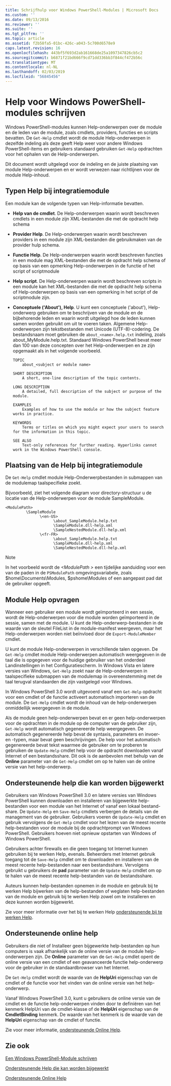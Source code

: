 ```yaml
---
title: Schrijfhulp voor Windows PowerShell-Modules | Microsoft Docs
ms.custom: ''
ms.date: 09/13/2016
ms.reviewer: ''
ms.suite: ''
ms.tgt_pltfrm: ''
ms.topic: article
ms.assetid: f2b58fa5-01bc-426c-a043-5c700d6578e9
caps.latest.revision: 16
ms.openlocfilehash: 443bf5f693d2ab161668de25a1097347826cb5c2
ms.sourcegitcommit: b6871f21bd666f9cd71dd336bb3f844cf472b56c
ms.translationtype: MT
ms.contentlocale: nl-NL
ms.lasthandoff: 02/03/2019
ms.locfileid: "56845456"
---
```

# <a name="writing-help-for-windows-powershell-modules"></a>Help voor Windows PowerShell-modules schrijven

Windows PowerShell-modules kunnen Help-onderwerpen over de module en de leden van de module, zoals cmdlets, providers, functies en scripts bevatten. De `Get-Help` cmdlet wordt de module Help-onderwerpen in dezelfde indeling als deze geeft Help weer voor andere Windows PowerShell-items en gebruikers standaard gebruiken `Get-Help` opdrachten voor het ophalen van de Help-onderwerpen.

Dit document wordt uitgelegd voor de indeling en de juiste plaatsing van module Help-onderwerpen en er wordt verwezen naar richtlijnen voor de module Help-inhoud.

## <a name="types-of-module-help"></a>Typen Help bij integratiemodule

Een module kan de volgende typen van Help-informatie bevatten.

- **Help van de cmdlet**. De Help-onderwerpen waarin wordt beschreven cmdlets in een module zijn XML-bestanden die met de opdracht help schema

- **Provider Help**. De Help-onderwerpen waarin wordt beschreven providers in een module zijn XML-bestanden die gebruikmaken van de provider hulp schema.

- **Functie Help**. De Help-onderwerpen waarin wordt beschreven functies in een module mag XML-bestanden die met de opdracht help schema of op basis van een opmerking Help-onderwerpen in de functie of het script of scriptmodule

- **Help script**. De Help-onderwerpen waarin wordt beschreven scripts in een module kan het XML-bestanden die met de opdracht help schema of Help-onderwerpen op basis van een opmerking in het script of de scriptmodule zijn.

- **Conceptuele ('About'), Help**. U kunt een conceptuele ('about'), Help-onderwerp gebruiken om te beschrijven van de module en de bijbehorende leden en waarin wordt uitgelegd hoe de leden kunnen samen worden gebruikt om uit te voeren taken. Algemene Help-onderwerpen zijn tekstbestanden met Unicode (UTF-8)-codering. De bestandsnaam moet gebruiken de `about_<name>.help.txt` indeling, zoals about_MyModule.help.txt. Standaard Windows PowerShell bevat meer dan 100 van deze concepten over het Help-onderwerpen en ze zijn opgemaakt als in het volgende voorbeeld.

  ```
  TOPIC
      about_<subject or module name>

  SHORT DESCRIPTION
      A short, one-line description of the topic contents.

  LONG DESCRIPTION
      A detailed, full description of the subject or purpose of the module.

  EXAMPLES
      Examples of how to use the module or how the subject feature works in practice.

  KEYWORDS
      Terms or titles on which you might expect your users to search for the information in this topic.

  SEE ALSO
      Text-only references for further reading. Hyperlinks cannot work in the Windows PowerShell console.

  ```

## <a name="placement-of-module-help"></a>Plaatsing van de Help bij integratiemodule

De `Get-Help` cmdlet module Help-Onderwerpbestanden in submappen van de modulemap taalspecifieke zoekt.

Bijvoorbeeld, ziet het volgende diagram voor directory-structuur u de locatie van de Help-onderwerpen voor de module SampleModule.

```
<ModulePath>
         \SampleModule
               \<en-US>
                     \about_SampleModule.help.txt
                     \SampleModule.dll-help.xml
                     \SampleNestedModule.dll-help.xml
               \<fr-FR>
                     \about_SampleModule.help.txt
                     \SampleModule.dll-help.xml
                     \SampleNestedModule.dll-help.xml

```

> [!NOTE]
> In het voorbeeld wordt de  *\<ModulePath >* een tijdelijke aanduiding voor een van de paden in de `PSModulePath` omgevingsvariabele, zoals $home\Documents\Modules, $pshome\Modules of een aangepast pad dat de gebruiker opgeeft.

## <a name="getting-module-help"></a>Module Help opvragen

Wanneer een gebruiker een module wordt geïmporteerd in een sessie, wordt de Help-onderwerpen voor die module worden geïmporteerd in de sessie, samen met de module. U kunt de Help-onderwerp-bestanden in de waarde van de sleutel FileList in de module-manifest weergeven, maar het Help-onderwerpen worden niet beïnvloed door de `Export-ModuleMember` cmdlet.

U kunt de module Help-onderwerpen in verschillende talen opgeven. De `Get-Help` cmdlet module Help-onderwerpen automatisch weergegeven in de taal die is opgegeven voor de huidige gebruiker van het onderdeel Landinstellingen in het Configuratiescherm. In Windows Vista en latere versies van Windows, `Get-Help` zoekt naar de Help-onderwerpen in taalspecifieke submappen van de modulemap in overeenstemming met de taal terugval standaarden die zijn vastgelegd voor Windows.

In Windows PowerShell 3.0 wordt uitgevoerd vanaf een `Get-Help` opdracht voor een cmdlet of de functie activeert automatisch importeren van de module. De `Get-Help` cmdlet wordt de inhoud van de help-onderwerpen onmiddellijk weergegeven in de module.

Als de module geen help-onderwerpen bevat en er geen help-onderwerpen voor de opdrachten in de module op de computer van de gebruiker zijn, `Get-Help` wordt automatisch gegenereerde help weergegeven. De automatisch gegenereerde help bevat de syntaxis, parameters en invoer- en -typen, maar bevat geen beschrijvingen. De help voor het automatisch gegenereerde bevat tekst waarmee de gebruiker om te proberen te gebruiken de `Update-Help` cmdlet help voor de opdracht downloaden vanaf Internet of een bestandsshare. Dit ook is de aanbevolen met behulp van de **Online** parameter van de `Get-Help` cmdlet om op te halen van de online versie van het help-onderwerp.

## <a name="supporting-updatable-help"></a>Ondersteunende help die kan worden bijgewerkt

Gebruikers van Windows PowerShell 3.0 en latere versies van Windows PowerShell kunnen downloaden en installeren van bijgewerkte help-bestanden voor een module van het Internet of vanaf een lokaal bestand-share. De `Update-Help` en `Save-Help` cmdlets verbergen de details van de management van de gebruiker. Gebruikers voeren de `Update-Help` cmdlet en gebruik vervolgens de `Get-Help` cmdlet voor het lezen van de meest recente help-bestanden voor de module bij de opdrachtprompt van Windows PowerShell. Gebruikers hoeven niet opnieuw opstarten van Windows of Windows PowerShell.

Gebruikers achter firewalls en die geen toegang tot Internet kunnen gebruiken bij te werken Help, evenals. Beheerders met Internet gebruik toegang tot de `Save-Help` cmdlet om te downloaden en installeren van de meest recente help-bestanden naar een bestandsshare. Vervolgens gebruikt u gebruikers de **pad** parameter van de `Update-Help` cmdlet om op te halen van de meest recente help-bestanden van de bestandsshare.

Auteurs kunnen help-bestanden opnemen in de module en gebruik bij te werken Help bijwerken van de help-bestanden of weglaten help-bestanden van de module en gebruik bij te werken Help zowel om te installeren en deze kunnen worden bijgewerkt.

Zie voor meer informatie over het bij te werken Help [ondersteunende bij te werken Help](./supporting-updatable-help.md).

## <a name="supporting-online-help"></a>Ondersteunende online help

Gebruikers die niet of Installeer geen bijgewerkte help-bestanden op hun computers is vaak afhankelijk van de online versie van de module help-onderwerpen zijn. De **Online** parameter van de `Get-Help` cmdlet opent de online versie van een cmdlet of een geavanceerde functie help-onderwerp voor de gebruiker in de standaardbrowser van het Internet.

De `Get-Help` cmdlet wordt de waarde van de **HelpUri** eigenschap van de cmdlet of de functie voor het vinden van de online versie van het help-onderwerp.

Vanaf Windows PowerShell 3.0, kunt u gebruikers de online versie van de cmdlet en de functie help-onderwerpen vinden door te definiëren van het kenmerk HelpUri van de cmdlet-klasse of de **HelpUri** eigenschap van de **CmdletBinding** kenmerk. De waarde van het kenmerk is de waarde van de **HelpUri** eigenschap van de cmdlet of functie.

Zie voor meer informatie, [ondersteunende Online Help](./supporting-online-help.md).

## <a name="see-also"></a>Zie ook

[Een Windows PowerShell-Module schrijven](./writing-a-windows-powershell-module.md)

[Ondersteunende Help die kan worden bijgewerkt](./supporting-updatable-help.md)

[Ondersteunende Online Help](./supporting-online-help.md)